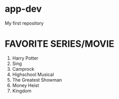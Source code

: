 # app-dev
My first repository
# FAVORITE SERIES/MOVIE

1. Harry Potter
2. Sing
3. Camprock
4. Highschool Musical
5. The Greatest Showman
6. Money Heist
7. Kingdom

